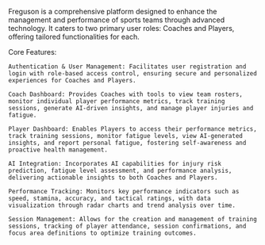 Freguson is a comprehensive platform designed to enhance the management and performance of sports teams through advanced technology. It caters to two primary user roles: Coaches and Players, offering tailored functionalities for each.​

Core Features:

    Authentication & User Management: Facilitates user registration and login with role-based access control, ensuring secure and personalized experiences for Coaches and Players.​

    Coach Dashboard: Provides Coaches with tools to view team rosters, monitor individual player performance metrics, track training sessions, generate AI-driven insights, and manage player injuries and fatigue.​

    Player Dashboard: Enables Players to access their performance metrics, track training sessions, monitor fatigue levels, view AI-generated insights, and report personal fatigue, fostering self-awareness and proactive health management.​

    AI Integration: Incorporates AI capabilities for injury risk prediction, fatigue level assessment, and performance analysis, delivering actionable insights to both Coaches and Players.​

    Performance Tracking: Monitors key performance indicators such as speed, stamina, accuracy, and tactical ratings, with data visualization through radar charts and trend analysis over time.​

    Session Management: Allows for the creation and management of training sessions, tracking of player attendance, session confirmations, and focus area definitions to optimize training outcomes.